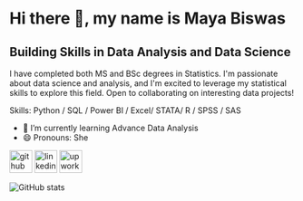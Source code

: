 # Hi there 👋, my name is Maya Biswas
##  Building Skills in Data Analysis and Data Science


I have completed both MS and BSc degrees in Statistics.  I'm passionate about data science and analysis, and I'm excited to leverage my statistical skills to explore this field. Open to collaborating on interesting data projects!

Skills: Python / SQL / Power BI / Excel/ STATA/ R / SPSS / SAS

- 🌱 I’m currently learning Advance Data Analysis  
- 😄 Pronouns: She 


[<img src='https://cdn.jsdelivr.net/npm/simple-icons@3.0.1/icons/github.svg' alt='github' height='40'>](https://github.com/mayadip)  [<img src='https://cdn.jsdelivr.net/npm/simple-icons@3.0.1/icons/linkedin.svg' alt='linkedin' height='40'>](https://www.linkedin.com/in/https://www.linkedin.com/in/maya-biswas-b534561b1//)  [<img src='https://cdn.jsdelivr.net/npm/simple-icons@3.0.1/icons/upwork.svg' alt='upwork' height='40'>](https://www.upwork.com/freelancers/~01b9391c12c876bf96?viewMode=1)  

![GitHub stats](https://github-readme-stats.vercel.app/api?username=mayadip&show_icons=true)  





